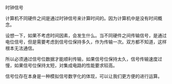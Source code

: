 时钟信号

计算机不同硬件之间是通过时钟信号来计算时间的。因为计算机中是没有时间概念。

设想一下，如果不考虑时间因素，会发生什么。当不同硬件之间传输信号，是通过电位信号，但是需要考虑到信号位保持多久，作为传输一次。双方都不知道，这样根本无法通信。

所以必须通过信号位数据才能顺利传输，如果信号位保持太久，信号传输速度过慢，如果信号位保持太短，对集成电路的性能要求较高。

信号位存在本身是一种模拟信号数字化的体现，可以让我们更方便的进行运算。